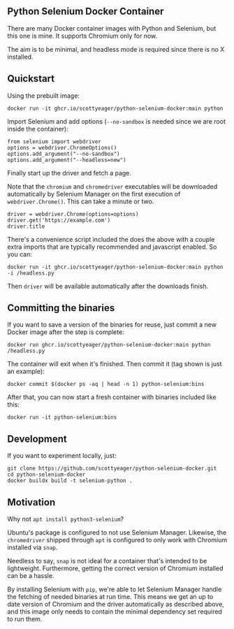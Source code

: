 ## Python Selenium Docker Container

There are many Docker container images with Python and Selenium, but this one is mine. It supports Chromium only for now.

The aim is to be minimal, and headless mode is required since there is no X installed.

## Quickstart

Using the prebuilt image:

```
docker run -it ghcr.io/scottyeager/python-selenium-docker:main python
```

Import Selenium and add options (`--no-sandbox` is needed since we are root inside the container):

```
from selenium import webdriver
options = webdriver.ChromeOptions()
options.add_argument("--no-sandbox")
options.add_argument("--headless=new")
```

Finally start up the driver and fetch a page.

Note that the `chromium` and `chromedriver` executables will be downloaded automatically by Selenium Manager on the first execution of `webdriver.Chrome()`. This can take a minute or two.

```
driver = webdriver.Chrome(options=options)
driver.get('https://example.com')
driver.title
```

There's a convenience script included the does the above with a couple extra imports that are typically recommended and javascript enabled. So you can:

```
docker run -it ghcr.io/scottyeager/python-selenium-docker:main python -i /headless.py
```

Then `driver` will be available automatically after the downloads finish.

## Committing the binaries

If you want to save a version of the binaries for reuse, just commit a new Docker image after the step is complete:

```
docker run ghcr.io/scottyeager/python-selenium-docker:main python /headless.py
```

The container will exit when it's finished. Then commit it (tag shown is just an example):

```
docker commit $(docker ps -aq | head -n 1) python-selenium:bins
```

After that, you can now start a fresh container with binaries included like this:

```
docker run -it python-selenium:bins
```

## Development

If you want to experiment locally, just:

```
git clone https://github.com/scottyeager/python-selenium-docker.git
cd python-selenium-docker
docker buildx build -t selenium-python .
```

## Motivation

Why not `apt install python3-selenium`?

Ubuntu's package is configured to not use Selenium Manager. Likewise, the `chromedriver` shipped through `apt` is configured to only work with Chromium installed via `snap`.

Needless to say, `snap` is not ideal for a container that's intended to be lightweight. Furthermore, getting the correct version of Chromium installed can be a hassle.

By installing Selenium with `pip`, we're able to let Selenium Manager handle the fetching of needed binaries at run time. This means we get an up to date version of Chromium and the driver automatically as described above, and this image only needs to contain the minimal dependency set required to run them.
